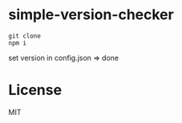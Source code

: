 # simple-version-checker

```
git clone
npm i
```

set version in config.json => done

# License
MIT